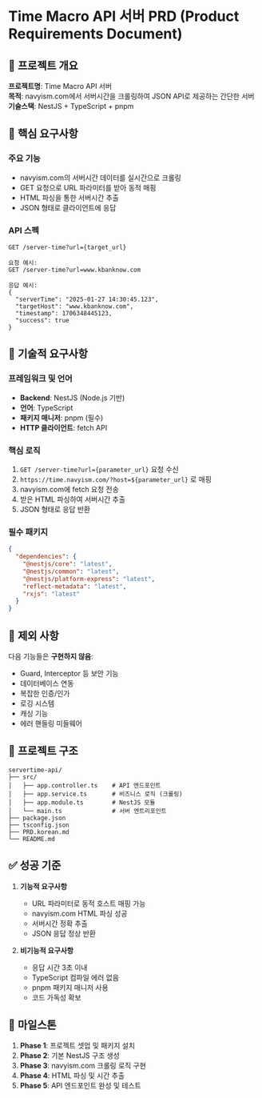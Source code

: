 # Time Macro API 서버 PRD (Product Requirements Document)

## 📝 프로젝트 개요

**프로젝트명**: Time Macro API 서버  
**목적**: navyism.com에서 서버시간을 크롤링하여 JSON API로 제공하는 간단한 서버  
**기술스택**: NestJS + TypeScript + pnpm

## 🎯 핵심 요구사항

### 주요 기능

- navyism.com의 서버시간 데이터를 실시간으로 크롤링
- GET 요청으로 URL 파라미터를 받아 동적 매핑
- HTML 파싱을 통한 서버시간 추출
- JSON 형태로 클라이언트에 응답

### API 스펙

```
GET /server-time?url={target_url}

요청 예시:
GET /server-time?url=www.kbanknow.com

응답 예시:
{
  "serverTime": "2025-01-27 14:30:45.123",
  "targetHost": "www.kbanknow.com",
  "timestamp": 1706348445123,
  "success": true
}
```

## 🔧 기술적 요구사항

### 프레임워크 및 언어

- **Backend**: NestJS (Node.js 기반)
- **언어**: TypeScript
- **패키지 매니저**: pnpm (필수)
- **HTTP 클라이언트**: fetch API

### 핵심 로직

1. `GET /server-time?url={parameter_url}` 요청 수신
2. `https://time.navyism.com/?host=${parameter_url}` 로 매핑
3. navyism.com에 fetch 요청 전송
4. 받은 HTML 파싱하여 서버시간 추출
5. JSON 형태로 응답 반환

### 필수 패키지

```json
{
  "dependencies": {
    "@nestjs/core": "latest",
    "@nestjs/common": "latest",
    "@nestjs/platform-express": "latest",
    "reflect-metadata": "latest",
    "rxjs": "latest"
  }
}
```

## 🚫 제외 사항

다음 기능들은 **구현하지 않음**:

- Guard, Interceptor 등 보안 기능
- 데이터베이스 연동
- 복잡한 인증/인가
- 로깅 시스템
- 캐싱 기능
- 에러 핸들링 미들웨어

## 📂 프로젝트 구조

```
servertime-api/
├── src/
│   ├── app.controller.ts    # API 엔드포인트
│   ├── app.service.ts       # 비즈니스 로직 (크롤링)
│   ├── app.module.ts        # NestJS 모듈
│   └── main.ts              # 서버 엔트리포인트
├── package.json
├── tsconfig.json
├── PRD.korean.md
└── README.md
```

## ✅ 성공 기준

1. **기능적 요구사항**

   - URL 파라미터로 동적 호스트 매핑 가능
   - navyism.com HTML 파싱 성공
   - 서버시간 정확 추출
   - JSON 응답 정상 반환

2. **비기능적 요구사항**
   - 응답 시간 3초 이내
   - TypeScript 컴파일 에러 없음
   - pnpm 패키지 매니저 사용
   - 코드 가독성 확보

## 🏁 마일스톤

1. **Phase 1**: 프로젝트 셋업 및 패키지 설치
2. **Phase 2**: 기본 NestJS 구조 생성
3. **Phase 3**: navyism.com 크롤링 로직 구현
4. **Phase 4**: HTML 파싱 및 시간 추출
5. **Phase 5**: API 엔드포인트 완성 및 테스트
